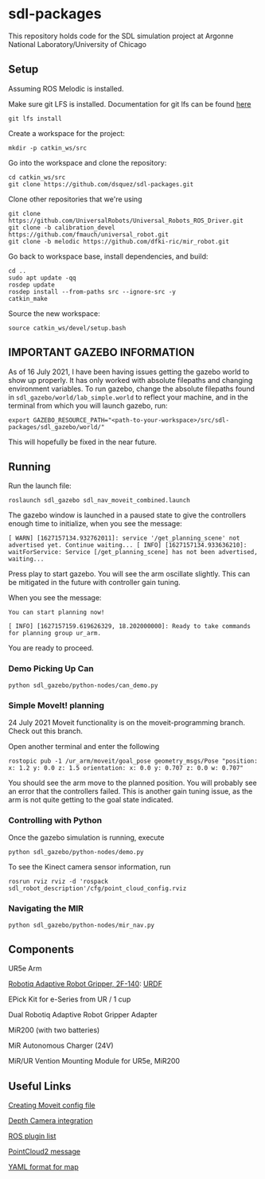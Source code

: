 # sdl-packages

This repository holds code for the SDL simulation project at Argonne National Laboratory/University of Chicago

## Setup
Assuming ROS Melodic is installed.

Make sure git LFS is installed. Documentation for git lfs can be found [here](https://git-lfs.github.com/)

`git lfs install`

Create a workspace for the project:

`mkdir -p catkin_ws/src`

Go into the workspace and clone the repository:
```
cd catkin_ws/src
git clone https://github.com/dsquez/sdl-packages.git
```

Clone other repositories that we're using
```
git clone https://github.com/UniversalRobots/Universal_Robots_ROS_Driver.git
git clone -b calibration_devel https://github.com/fmauch/universal_robot.git
git clone -b melodic https://github.com/dfki-ric/mir_robot.git
```

Go back to workspace base, install dependencies, and build:
```
cd ..
sudo apt update -qq
rosdep update
rosdep install --from-paths src --ignore-src -y
catkin_make
```

Source the new workspace:

`source catkin_ws/devel/setup.bash`

## IMPORTANT GAZEBO INFORMATION
As of 16 July 2021, I have been having issues getting the gazebo world to show up properly. It has only worked with absolute filepaths and changing environment variables. To run gazebo, change the absolute filepaths found in `sdl_gazebo/world/lab_simple.world` to reflect your machine, and in the terminal from which you will launch gazebo, run:

`export GAZEBO_RESOURCE_PATH="<path-to-your-workspace>/src/sdl-packages/sdl_gazebo/world/"`

This will hopefully be fixed in the near future.

## Running

Run the launch file:

`roslaunch sdl_gazebo sdl_nav_moveit_combined.launch`

The gazebo window is launched in a paused state to give the controllers enough time to initialize, when you see the message:

`[ WARN] [1627157134.932762011]: service '/get_planning_scene' not advertised yet. Continue waiting...
[ INFO] [1627157134.933636210]: waitForService: Service [/get_planning_scene] has not been advertised, waiting... `

Press play to start gazebo. You will see the arm oscillate slightly. This can be mitigated in the future with controller gain tuning.

When you see the message:

`You can start planning now!`

`[ INFO] [1627157159.619626329, 18.202000000]: Ready to take commands for planning group ur_arm.`

You are ready to proceed.

### Demo Picking Up Can
`python sdl_gazebo/python-nodes/can_demo.py`

### Simple MoveIt! planning
24 July 2021
Moveit functionality is on the moveit-programming branch. Check out this branch.

Open another terminal and enter the following

`rostopic pub -1 /ur_arm/moveit/goal_pose geometry_msgs/Pose "position:
  x: 1.2
  y: 0.0
  z: 1.5
orientation:
  x: 0.0
  y: 0.707
  z: 0.0
  w: 0.707"`
  
You should see the arm move to the planned position. You will probably see an error that the controllers failed. This is another gain tuning issue, as the arm is not quite getting to the goal state indicated.

### Controlling with Python
Once the gazebo simulation is running, execute

`python sdl_gazebo/python-nodes/demo.py`

To see the Kinect camera sensor information, run

`rosrun rviz rviz -d 'rospack sdl_robot_description'/cfg/point_cloud_config.rviz`

### Navigating the MIR 
```
python sdl_gazebo/python-nodes/mir_nav.py
```

## Components
UR5e Arm

[Robotiq Adaptive Robot Gripper, 2F-140](https://robotiq.com/products/2f85-140-adaptive-robot-gripper?ref=nav_product_new_button): [URDF](https://github.com/Improbable-AI/airobot/blob/master/src/airobot/urdfs/ur5e_2f140_pybullet.urdf)

EPick Kit for e-Series from UR / 1 cup

Dual Robotiq Adaptive Robot Gripper Adapter

MiR200 (with two batteries)

MiR Autonomous Charger (24V)

MiR/UR Vention Mounting Module for UR5e, MiR200

## Useful Links
[Creating Moveit config file](http://docs.ros.org/en/melodic/api/moveit_tutorials/html/doc/setup_assistant/setup_assistant_tutorial.html)

[Depth Camera integration](http://gazebosim.org/tutorials?tut=ros_depth_camera&cat=connect_ros)

[ROS plugin list](http://gazebosim.org/tutorials?tut=ros_gzplugins&cat=connect_ros)

[PointCloud2 message](http://docs.ros.org/en/melodic/api/sensor_msgs/html/msg/PointCloud2.html)

[YAML format for map](https://wiki.ros.org/map_server)
